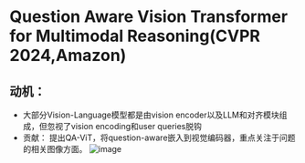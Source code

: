# Question Aware Vision Transformer for Multimodal Reasoning(CVPR 2024,Amazon)
## 动机：
* 大部分Vision-Language模型都是由vision encoder以及LLM和对齐模块组成，但忽视了vision encoding和user queries脱钩
* 贡献： 提出QA-ViT，将question-aware嵌入到视觉编码器，重点关注于问题的相关图像方面。
  ![image](https://github.com/bixie6868/project/assets/78329110/887a5ffd-88c2-43fb-8dff-a81c3a255722)

